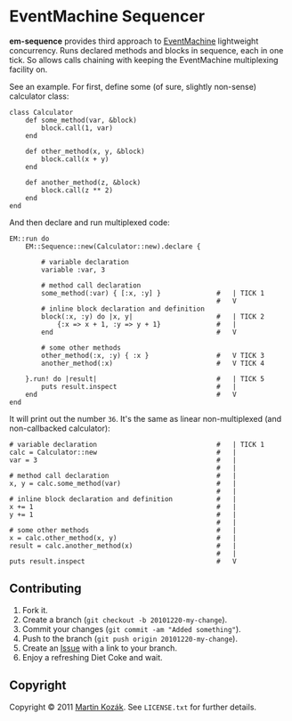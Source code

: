 EventMachine Sequencer
======================

**em-sequence** provides third approach to [EventMachine][4] lightweight 
concurrency. Runs declared methods and blocks in sequence, each in one 
tick. So allows calls chaining with keeping the EventMachine multiplexing 
facility on. 

See an example. For first, define some (of sure, slightly non-sense) calculator class:

    class Calculator
        def some_method(var, &block)
            block.call(1, var)
        end
        
        def other_method(x, y, &block)
            block.call(x + y)
        end
        
        def another_method(z, &block)
            block.call(z ** 2)
        end
    end

And then declare and run multiplexed code:

    EM::run do
        EM::Sequence::new(Calculator::new).declare {
        
            # variable declaration
            variable :var, 3
     
            # method call declaration
            some_method(:var) { [:x, :y] }              #   | TICK 1
                                                        #   V
            # inline block declaration and definition
            block(:x, :y) do |x, y|                     #   | TICK 2
                {:x => x + 1, :y => y + 1}              #   |
            end                                         #   V
     
            # some other methods
            other_method(:x, :y) { :x }                 #   V TICK 3
            another_method(:x)                          #   V TICK 4
            
        }.run! do |result|                              #   | TICK 5
            puts result.inspect                         #   |
        end                                             #   V
    end

It will print out the number `36`. It's the same as linear 
non-multiplexed (and non-callbacked calculator):

    # variable declaration                              #   | TICK 1
    calc = Calculator::new                              #   |
    var = 3                                             #   |
                                                        #   |
    # method call declaration                           #   |
    x, y = calc.some_method(var)                        #   |
                                                        #   |
    # inline block declaration and definition           #   |
    x += 1                                              #   |
    y += 1                                              #   |
                                                        #   |
    # some other methods                                #   |
    x = calc.other_method(x, y)                         #   |
    result = calc.another_method(x)                     #   |
                                                        #   |
    puts result.inspect                                 #   V
    
    
Contributing
------------

1. Fork it.
2. Create a branch (`git checkout -b 20101220-my-change`).
3. Commit your changes (`git commit -am "Added something"`).
4. Push to the branch (`git push origin 20101220-my-change`).
5. Create an [Issue][2] with a link to your branch.
6. Enjoy a refreshing Diet Coke and wait.

Copyright
---------

Copyright &copy; 2011 [Martin Kozák][3]. See `LICENSE.txt` for
further details.

[2]: http://github.com/martinkozak/em-sequence/issues
[3]: http://www.martinkozak.net/
[4]: http://rubyeventmachine.com/
